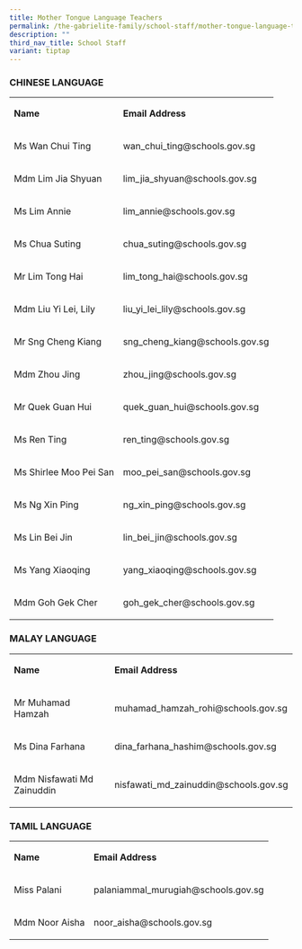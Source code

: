 ```yaml
---
title: Mother Tongue Language Teachers
permalink: /the-gabrielite-family/school-staff/mother-tongue-language-teachers/
description: ""
third_nav_title: School Staff
variant: tiptap
---
```

<h3>CHINESE LANGUAGE</h3>
<table style="minWidth: 50px">
<colgroup>
<col>
<col>
</colgroup>
<tbody>
<tr>
<td rowspan="1" colspan="1">
<p><strong>Name</strong>
</p>
</td>
<td rowspan="1" colspan="1">
<p><strong>Email Address</strong>
</p>
</td>
</tr>
<tr>
<td rowspan="1" colspan="1">
<p>Ms Wan Chui Ting</p>
</td>
<td rowspan="1" colspan="1">
<p>wan_chui_ting@schools.gov.sg</p>
</td>
</tr>
<tr>
<td rowspan="1" colspan="1">
<p>Mdm Lim Jia Shyuan</p>
</td>
<td rowspan="1" colspan="1">
<p>lim_jia_shyuan@schools.gov.sg</p>
</td>
</tr>
<tr>
<td rowspan="1" colspan="1">
<p>Ms Lim Annie</p>
</td>
<td rowspan="1" colspan="1">
<p>lim_annie@schools.gov.sg</p>
</td>
</tr>
<tr>
<td rowspan="1" colspan="1">
<p>Ms Chua Suting</p>
</td>
<td rowspan="1" colspan="1">
<p>chua_suting@schools.gov.sg</p>
</td>
</tr>
<tr>
<td rowspan="1" colspan="1">
<p>Mr Lim Tong Hai</p>
</td>
<td rowspan="1" colspan="1">
<p>lim_tong_hai@schools.gov.sg</p>
</td>
</tr>
<tr>
<td rowspan="1" colspan="1">
<p>Mdm Liu Yi Lei, Lily</p>
</td>
<td rowspan="1" colspan="1">
<p>liu_yi_lei_lily@schools.gov.sg</p>
</td>
</tr>
<tr>
<td rowspan="1" colspan="1">
<p>Mr Sng Cheng Kiang</p>
</td>
<td rowspan="1" colspan="1">
<p>sng_cheng_kiang@schools.gov.sg</p>
</td>
</tr>
<tr>
<td rowspan="1" colspan="1">
<p>Mdm Zhou Jing</p>
</td>
<td rowspan="1" colspan="1">
<p>zhou_jing@schools.gov.sg</p>
</td>
</tr>
<tr>
<td rowspan="1" colspan="1">
<p>Mr Quek Guan Hui</p>
</td>
<td rowspan="1" colspan="1">
<p>quek_guan_hui@schools.gov.sg</p>
</td>
</tr>
<tr>
<td rowspan="1" colspan="1">
<p>Ms Ren Ting</p>
</td>
<td rowspan="1" colspan="1">
<p>ren_ting@schools.gov.sg</p>
</td>
</tr>
<tr>
<td rowspan="1" colspan="1">
<p>Ms Shirlee Moo Pei San</p>
</td>
<td rowspan="1" colspan="1">
<p>moo_pei_san@schools.gov.sg</p>
</td>
</tr>
<tr>
<td rowspan="1" colspan="1">
<p>Ms Ng Xin Ping</p>
</td>
<td rowspan="1" colspan="1">
<p>ng_xin_ping@schools.gov.sg</p>
</td>
</tr>
<tr>
<td rowspan="1" colspan="1">
<p>Ms Lin Bei Jin</p>
</td>
<td rowspan="1" colspan="1">
<p>lin_bei_jin@schools.gov.sg</p>
</td>
</tr>
<tr>
<td rowspan="1" colspan="1">
<p>Ms Yang Xiaoqing</p>
</td>
<td rowspan="1" colspan="1">
<p>yang_xiaoqing@schools.gov.sg</p>
</td>
</tr>
<tr>
<td rowspan="1" colspan="1">
<p>Mdm Goh Gek Cher</p>
</td>
<td rowspan="1" colspan="1">
<p>goh_gek_cher@schools.gov.sg</p>
</td>
</tr>
</tbody>
</table>
<h3>MALAY LANGUAGE</h3>
<table style="minWidth: 50px">
<colgroup>
<col>
<col>
</colgroup>
<tbody>
<tr>
<td rowspan="1" colspan="1">
<p><strong>Name</strong>
</p>
</td>
<td rowspan="1" colspan="1">
<p><strong>Email Address</strong>
</p>
</td>
</tr>
<tr>
<td rowspan="1" colspan="1">
<p>Mr Muhamad Hamzah</p>
</td>
<td rowspan="1" colspan="1">
<p>muhamad_hamzah_rohi@schools.gov.sg</p>
</td>
</tr>
<tr>
<td rowspan="1" colspan="1">
<p>Ms Dina Farhana</p>
</td>
<td rowspan="1" colspan="1">
<p>dina_farhana_hashim@schools.gov.sg</p>
</td>
</tr>
<tr>
<td rowspan="1" colspan="1">
<p>Mdm Nisfawati Md Zainuddin</p>
</td>
<td rowspan="1" colspan="1">
<p>nisfawati_md_zainuddin@schools.gov.sg</p>
</td>
</tr>
</tbody>
</table>
<h3>TAMIL LANGUAGE</h3>
<table style="minWidth: 50px">
<colgroup>
<col>
<col>
</colgroup>
<tbody>
<tr>
<td rowspan="1" colspan="1">
<p><strong>Name</strong>
</p>
</td>
<td rowspan="1" colspan="1">
<p><strong>Email Address</strong>
</p>
</td>
</tr>
<tr>
<td rowspan="1" colspan="1">
<p>Miss Palani</p>
</td>
<td rowspan="1" colspan="1">
<p>palaniammal_murugiah@schools.gov.sg</p>
</td>
</tr>
<tr>
<td rowspan="1" colspan="1">
<p>Mdm Noor Aisha</p>
</td>
<td rowspan="1" colspan="1">
<p>noor_aisha@schools.gov.sg</p>
</td>
</tr>
</tbody>
</table>
<p></p>